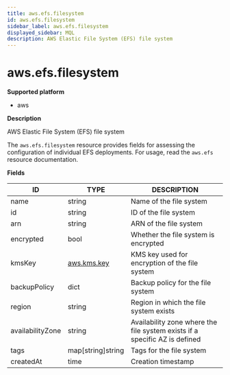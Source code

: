 ```yaml
---
title: aws.efs.filesystem
id: aws.efs.filesystem
sidebar_label: aws.efs.filesystem
displayed_sidebar: MQL
description: AWS Elastic File System (EFS) file system
---
```


# aws.efs.filesystem

**Supported platform**

- aws

**Description**

AWS Elastic File System (EFS) file system

The `aws.efs.filesystem` resource provides fields for assessing the configuration of individual EFS deployments. For usage, read the `aws.efs` resource documentation.

**Fields**

| ID               | TYPE                          | DESCRIPTION                                                                |
| ---------------- | ----------------------------- | -------------------------------------------------------------------------- |
| name             | string                        | Name of the file system                                                    |
| id               | string                        | ID of the file system                                                      |
| arn              | string                        | ARN of the file system                                                     |
| encrypted        | bool                          | Whether the file system is encrypted                                       |
| kmsKey           | [aws.kms.key](aws.kms.key.md) | KMS key used for encryption of the file system                             |
| backupPolicy     | dict                          | Backup policy for the file system                                          |
| region           | string                        | Region in which the file system exists                                     |
| availabilityZone | string                        | Availability zone where the file system exists if a specific AZ is defined |
| tags             | map[string]string             | Tags for the file system                                                   |
| createdAt        | time                          | Creation timestamp                                                         |
